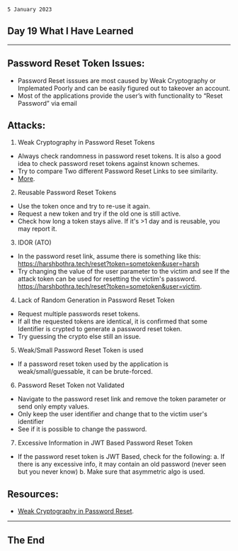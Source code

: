 `5 January 2023`
## **Day 19 What I Have Learned**
***
## **Password Reset Token Issues**:
- Password Reset isssues are most caused by Weak Cryptography or Implemated Poorly and  can be easily figured out to takeover an account.
- Most of the applications provide the user’s with functionality to “Reset Password” via email
## **Attacks**:
1. Weak Cryptography in Password Reset Tokens 
- Always check randomness in password reset tokens. It is also a good idea to check password reset tokens against known schemes.
- Try to compare Two different Password Reset Links to see similarity.
- [More](https://infosecwriteups.com/weak-cryptography-in-password-reset-to-full-account-takeover-fc61c75b36b9).
2. Reusable Password Reset Tokens 
- Use the token once and try to re-use it again. 
- Request a new token and try if the old one is still active. 
- Check how long a token stays alive. If it's >1 day and is reusable, you may report it.
3. IDOR (ATO)
- In the password reset link, assume there is something like this: https://harshbothra.tech/reset?token=sometoken&user=harsh
- Try changing the value of the user parameter to the victim and see If the attack token can be used for resetting the victim's password. https://harshbothra.tech/reset?token=sometoken&user=victim.
4. Lack of Random Generation in Password Reset Token
- Request multiple passwords reset tokens. 
- If all the requested tokens are identical, it is confirmed that some Identifier is crypted to generate a password reset token. 
- Try guessing the crypto else still an issue.
5. Weak/Small Password Reset Token is used 
- If a password reset token used by the application is weak/small/guessable, it can be brute-forced.
6. Password Reset Token not Validated 
- Navigate to the password reset link and remove the token parameter or send only empty values. 
- Only keep the user identifier and change that to the victim user's identifier 
- See if it is possible to change the password.
7. Excessive Information in JWT Based Password Reset Token 
- If the password reset token is JWT Based, check for the following: 
a. If there is any excessive info, it may contain an old password (never seen but you never know)
b. Make sure that asymmetric algo is used.

## **Resources**:
- [Weak Cryptography in Password Reset](https://infosecwriteups.com/weak-cryptography-in-password-reset-to-full-account-takeover-fc61c75b36b9).

***
## **The End**
